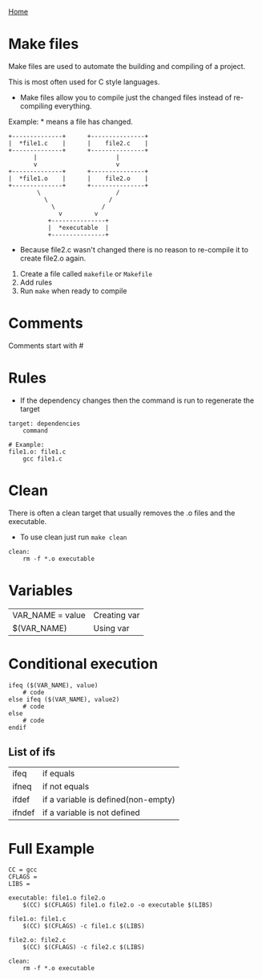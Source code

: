 [Home](./README.md)

# Make files
Make files are used to automate the building and compiling of a project.

This is most often used for C style languages.

- Make files allow you to compile just the changed files instead of re-compiling everything.

Example: * means a file has changed.

```
+--------------+      +---------------+
|  *file1.c    |      |    file2.c    |
+--------------+      +---------------+
       |                      |
       v                      v
+--------------+      +---------------+
|  *file1.o    |      |    file2.o    |
+--------------+      +---------------+
        \                     /
          \                 /
            \             /
              v         v
           +---------------+
           |  *executable  |
           +---------------+
```
- Because file2.c wasn't changed there is no reason to re-compile it to create file2.o again.

1. Create a file called `makefile` or `Makefile`
1. Add rules
1. Run `make` when ready to compile 

# Comments
Comments start with #

# Rules
- If the dependency changes then the command is run to regenerate the target

```
target: dependencies
    command

# Example:
file1.o: file1.c
    gcc file1.c
```

# Clean
There is often a clean target that usually removes the .o files and the executable.
- To use clean just run `make clean`

```
clean:
    rm -f *.o executable
```

# Variables

|                  |              |
|------------------|--------------|
| VAR_NAME = value | Creating var |
| $(VAR_NAME)      | Using var    |

# Conditional execution

```
ifeq ($(VAR_NAME), value)
    # code
else ifeq ($(VAR_NAME), value2)
    # code
else
    # code
endif
```

## List of ifs

|        |                                     |
|--------|-------------------------------------|
| ifeq   | if equals                           |
| ifneq  | if not equals                       |
| ifdef  | if a variable is defined(non-empty) |
| ifndef | if a variable is not defined        |

# Full Example

```
CC = gcc
CFLAGS =
LIBS = 

executable: file1.o file2.o
    $(CC) $(CFLAGS) file1.o file2.o -o executable $(LIBS)

file1.o: file1.c
    $(CC) $(CFLAGS) -c file1.c $(LIBS)

file2.o: file2.c
    $(CC) $(CFLAGS) -c file2.c $(LIBS)

clean:
    rm -f *.o executable

```
